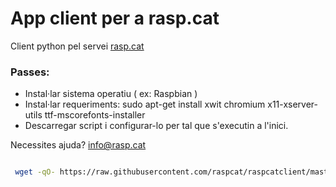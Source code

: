 App client per a rasp.cat
=========================

Client python pel servei [rasp.cat](http://www.rasp.cat)

### Passes:

* Instal·lar sistema operatiu ( ex: Raspbian )
* Instal·lar requeriments: sudo apt-get install xwit chromium x11-xserver-utils ttf-mscorefonts-installer
* Descarregar script i configurar-lo per tal que s'executin a l'inici.

Necessites ajuda? info@rasp.cat

```bash

 wget -qO- https://raw.githubusercontent.com/raspcat/raspcatclient/master/download.sh | bash

```


